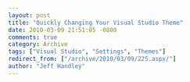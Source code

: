 ```yaml
---
layout: post
title: "Quickly Changing Your Visual Studio Theme"
date: 2010-03-09 21:51:05 -0800
comments: true
category: Archive
tags: ["Visual Studio", "Settings", "Themes"]
redirect_from: ["/archive/2010/03/09/225.aspx/"]
author: "Jeff Handley"
---
```


